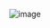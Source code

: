 ![image](https://github.com/Diya0077/Fitness-Web/assets/148466419/dc2e78dd-fdc1-4366-a1f1-fe737b63f306)
